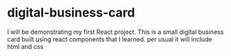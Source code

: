 # digital-business-card
I will be demonstrating my first React project. This is a small digital business card built using react components that I learned.
per usual it will include html and css
